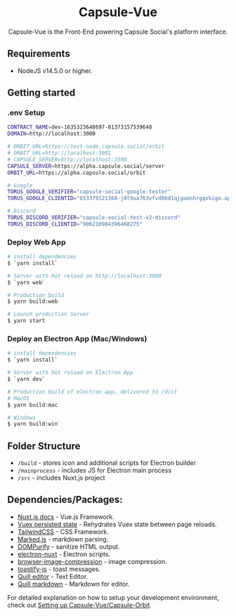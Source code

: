 <div align="center">

<h1>Capsule-Vue</h1>

Capsule-Vue is the Front-End powering Capsule Social's platform interface.

</div>

## Requirements

- NodeJS v14.5.0 or higher.

## Getting started

### .env Setup

```bash
CONTRACT_NAME=dev-1635323648697-81373157539648
DOMAIN=http://localhost:3000

# ORBIT_URL=https://test-node.capsule.social/orbit
# ORBIT_URL=http://localhost:3001
# CAPSULE_SERVER=http://localhost:3500
CAPSULE_SERVER=https://alpha.capsule.social/server
ORBIT_URL=https://alpha.capsule.social/orbit

# Google
TORUS_GOOGLE_VERIFIER="capsule-social-google-tester"
TORUS_GOOGLE_CLIENTID="653379121360-j8t9ua763vfvd86d1qjguonhrgqvkigo.apps.googleusercontent.com"

# Discord
TORUS_DISCORD_VERIFIER="capsule-social-test-v2-discord"
TORUS_DISCORD_CLIENTID="906210984396468275"

```

### Deploy Web App

```bash
# install dependencies
$ `yarn install`

# Server with hot reload on http://localhost:3000
$ `yarn web`

# Production build
$ yarn build:web

# Launch production Server
$ yarn start

```
### Deploy an Electron App (Mac/Windows)

```bash
# install dependencies
$ `yarn install`

# Server with hot reload on Electron App
$ `yarn dev`

# Production build of electron app, delivered to /dist
# MacOS
$ yarn build:mac

# Windows
$ yarn build:win

```

## Folder Structure

- `/build` - stores icon and additional scripts for Electron builder
- `/mainprocess` - includes JS for Electron main process
- `/src` - includes Nuxt.js project

## Dependencies/Packages:

- [Nuxt.js docs](https://nuxtjs.org) - Vue.js Framework.
- [Vuex persisted state](https://www.npmjs.com/package/vuex-persistedstate) - Rehydrates Vuex state between page reloads.
- [TailwindCSS](https://tailwindcss.com/) - CSS Framework.
- [Marked.js](https://marked.js.org/) - markdown parsing.
- [DOMPurify](https://github.com/cure53/DOMPurify) - sanitize HTML output.
- [electron-nuxt](https://github.com/webspaceteam/electron-nuxt) - Electron scripts.
- [browser-image-compression](https://www.npmjs.com/package/browser-image-compression) - image compression.
- [toastify-js](https://github.com/apvarun/toastify-js) - toast messages.
- [Quill editor](https://quilljs.com/) - Text Editor.
- [Quill markdown](https://www.npmjs.com/package/quilljs-markdown) - Markdown for editor.


For detailed explanation on how to setup your development environment, check out [Setting up Capsule-Vue/Capsule-Orbit](https://www.notion.so/capsulesocial/Setting-up-Capsule-Vue-Capsule-Orbit-dfb4c81bc9b342c5a45559f78c5d9b47).